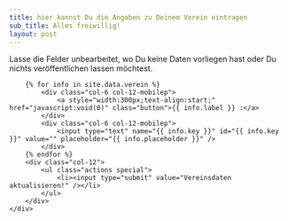 ```yaml
---
title: hier kannst Du die Angaben zu Deinem Verein eintragen
sub_title: Alles freiwillig!
layout: post
---
```


Lasse die Felder unbearbeitet, wo Du keine Daten vorliegen hast oder Du nichts veröffentlichen lassen möchtest. 


<form method="post" action="./cgi-bin/vereins-input.pl">
	<div class="row gtr-50 gtr-uniform">


		{% for info in site.data.verein %}
			<div class="col-6 col-12-mobilep">
				<a style="width:300px;text-align:start;" href="javascript:void(0)" class="button">{{ info.label }} :</a>
			</div>
			<div class="col-6 col-12-mobilep">
				<input type="text" name="{{ info.key }}" id="{{ info.key }}" value="" placeholder="{{ info.placeholder }}" />
			</div>
		{% endfor %}
		<div class="col-12">
			<ul class="actions special">
				<li><input type="submit" value="Vereinsdaten aktualisieren!" /></li>
			</ul>
		</div>
	</div>
</form>
